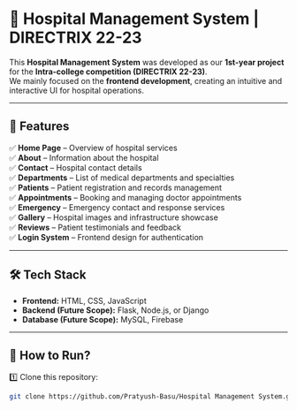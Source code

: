 # 🏥 Hospital Management System | DIRECTRIX 22-23  

This **Hospital Management System** was developed as our **1st-year project** for the **Intra-college competition (DIRECTRIX 22-23)**.  
We mainly focused on the **frontend development**, creating an intuitive and interactive UI for hospital operations.  

---

## 📌 Features  
✅ **Home Page** – Overview of hospital services  
✅ **About** – Information about the hospital  
✅ **Contact** – Hospital contact details  
✅ **Departments** – List of medical departments and specialties  
✅ **Patients** – Patient registration and records management  
✅ **Appointments** – Booking and managing doctor appointments  
✅ **Emergency** – Emergency contact and response services  
✅ **Gallery** – Hospital images and infrastructure showcase  
✅ **Reviews** – Patient testimonials and feedback  
✅ **Login System** – Frontend design for authentication  

---

## 🛠 Tech Stack  
- **Frontend:** HTML, CSS, JavaScript  
- **Backend (Future Scope):** Flask, Node.js, or Django  
- **Database (Future Scope):** MySQL, Firebase  

---

## 🚀 How to Run?  
1️⃣ Clone this repository:  
```bash
git clone https://github.com/Pratyush-Basu/Hospital Management System.git
